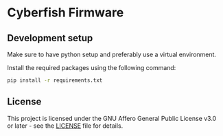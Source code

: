 # Cyberfish Firmware

## Development setup

Make sure to have python setup and preferably use a virtual environment.

Install the required packages using the following command:

```bash
pip install -r requirements.txt
```

## License

This project is licensed under the GNU Affero General Public License v3.0 or later - see the [LICENSE](LICENSE) file for details.
